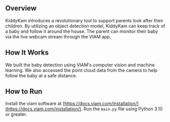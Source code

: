 ## Overview

KiddyKam introduces a revolutionary tool to support parents look after their children. By utilizing an object detection model, KiddyKam can keep track of a baby and follow it around the house. The parent can monitor their baby via the live webcam stream through the VIAM app.

## How It Works

We built the baby detection using VIAM's computer vision and machine learning. We also accessed the point cloud data from the camera to help follow the baby at a safe distance.

## How to Run

Install the viam software at [https://docs.viam.com/installation/](https://docs.viam.com/installation/). Run the `main.py` file using Python 3.10 or greater.
